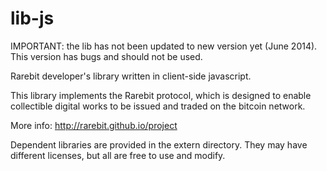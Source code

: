lib-js
======

IMPORTANT:  the lib has not been updated to new version yet (June 2014).  This version has bugs and should not be used.


Rarebit developer's library written in client-side javascript.

This library implements the Rarebit protocol, which is designed to enable collectible digital works to be issued and traded on the bitcoin network.

More info: <a href="http://rarebit.github.io/project">http://rarebit.github.io/project</a>

Dependent libraries are provided in the extern directory.  They may have different licenses, but all are free to use and modify.
